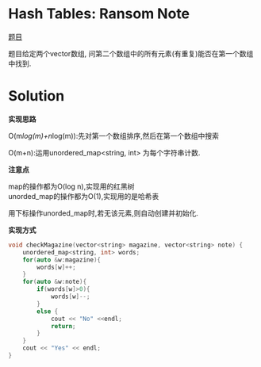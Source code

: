 # Hash Tables: Ransom Note 

[题目](https://www.hackerrank.com/challenges/ctci-ransom-note/problem)  

题目给定两个vector<string>数组, 问第二个数组中的所有元素(有重复)能否在第一个数组中找到. 

# Solution

**实现思路**  

O(m*log(m)+n*log(m)):先对第一个数组排序,然后在第一个数组中搜索

O(m+n):运用unordered_map<string, int> 为每个字符串计数. 

**注意点**  

map的操作都为O(log n),实现用的红黑树  
unorded_map的操作都为O(1),实现用的是哈希表  

用下标操作unorded_map时,若无该元素,则自动创建并初始化.  

**实现方式**  
```c
void checkMagazine(vector<string> magazine, vector<string> note) {
    unordered_map<string, int> words;
    for(auto &w:magazine){
        words[w]++;
    }
    for(auto &w:note){
        if(words[w]>0){
            words[w]--;
        }
        else {
            cout << "No" <<endl;
            return;
        }
    }
    cout << "Yes" << endl;
}
```
